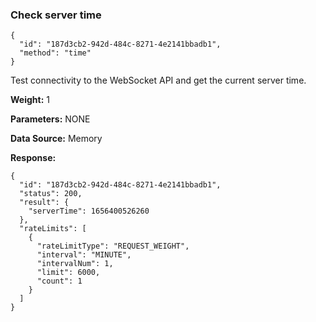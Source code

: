 ### Check server time​

```
{  
  "id": "187d3cb2-942d-484c-8271-4e2141bbadb1",  
  "method": "time"  
}
```

Test connectivity to the WebSocket API and get the current server time.

**Weight:**
1

**Parameters:**
NONE

**Data Source:**
Memory

**Response:**

```
{  
  "id": "187d3cb2-942d-484c-8271-4e2141bbadb1",  
  "status": 200,  
  "result": {  
    "serverTime": 1656400526260  
  },  
  "rateLimits": [  
    {  
      "rateLimitType": "REQUEST_WEIGHT",  
      "interval": "MINUTE",  
      "intervalNum": 1,  
      "limit": 6000,  
      "count": 1  
    }  
  ]  
}
```